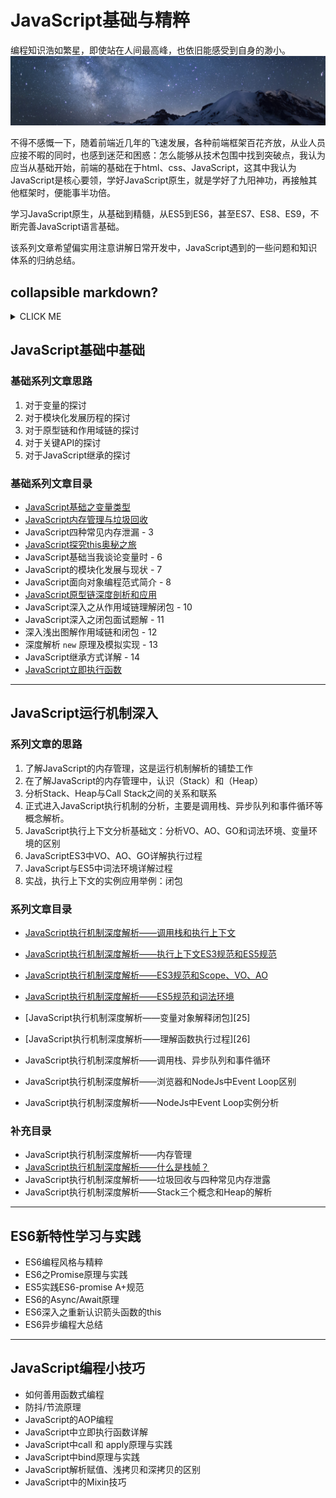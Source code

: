 # JavaScript基础与精粹

编程知识浩如繁星，即使站在人间最高峰，也依旧能感受到自身的渺小。
![base is important as Sun](./_assets/galaxy-stars.jpg "galaxy.jpg")

不得不感慨一下，随着前端近几年的飞速发展，各种前端框架百花齐放，从业人员应接不暇的同时，也感到迷茫和困惑：怎么能够从技术包围中找到突破点，我认为应当从基础开始，前端的基础在于html、css、JavaScript，这其中我认为JavaScript是核心要领，学好JavaScript原生，就是学好了九阳神功，再接触其他框架时，便能事半功倍。

学习JavaScript原生，从基础到精髓，从ES5到ES6，甚至ES7、ES8、ES9，不断完善JavaScript语言基础。

该系列文章希望偏实用注意讲解日常开发中，JavaScript遇到的一些问题和知识体系的归纳总结。

## collapsible markdown?

<details>
<summary>CLICK ME</summary>

**<summary>标签与正文间一定要空一行！！！**
</details>

## JavaScript基础中基础

### 基础系列文章思路

1. 对于变量的探讨
2. 对于模块化发展历程的探讨
3. 对于原型链和作用域链的探讨
4. 对于关键API的探讨
5. 对于JavaScript继承的探讨

### 基础系列文章目录

* [JavaScript基础之变量类型][101]
* [JavaScript内存管理与垃圾回收][102]
* JavaScript四种常见内存泄漏 - 3
* [JavaScript探究this奥秘之旅][105]
* JavaScript基础当我谈论变量时 - 6
* JavaScript的模块化发展与现状 - 7
* JavaScript面向对象编程范式简介 - 8
* [JavaScript原型链深度剖析和应用][109]
* JavaScript深入之从作用域链理解闭包 - 10
* JavaScript深入之闭包面试题解 - 11
* 深入浅出图解作用域链和闭包 - 12
* 深度解析 `new` 原理及模拟实现 - 13
* JavaScript继承方式详解 - 14
* [JavaScript立即执行函数][115]

[101]: https://github.com/Martin-Shao/Road-to-FullStack/blob/master/javascript/articles/js-variable-type.md
[102]: https://github.com/Martin-Shao/Road-to-FullStack/blob/master/javascript/running-analysis/mm-gc.md
[105]: https://github.com/Martin-Shao/Road-to-FullStack/blob/master/javascript/articles/about-this.md
[109]: https://github.com/Martin-Shao/Road-to-FullStack/blob/master/javascript/articles/prototype-chain.md
[115]: https://github.com/Martin-Shao/Road-to-FullStack/blob/master/javascript/articles/javascript-iife.md

----------------------------------------------------------------------------

## JavaScript运行机制深入

### 系列文章的思路

1. 了解JavaScript的内存管理，这是运行机制解析的铺垫工作
2. 在了解JavaScript的内存管理中，认识（Stack）和（Heap）
3. 分析Stack、Heap与Call Stack之间的关系和联系
4. 正式进入JavaScript执行机制的分析，主要是调用栈、异步队列和事件循环等概念解析。
5. JavaScript执行上下文分析基础文：分析VO、AO、GO和词法环境、变量环境的区别
6. JavaScriptES3中VO、AO、GO详解执行过程
7. JavaScript与ES5中词法环境详解过程
8. 实战，执行上下文的实例应用举例：闭包

### 系列文章目录

* [JavaScript执行机制深度解析——调用栈和执行上下文][21]
* [JavaScript执行机制深度解析——执行上下文ES3规范和ES5规范][22]
* [JavaScript执行机制深度解析——ES3规范和Scope、VO、AO][23]
* [JavaScript执行机制深度解析——ES5规范和词法环境][24]
* [JavaScript执行机制深度解析——变量对象解释闭包][25]
* [JavaScript执行机制深度解析——理解函数执行过程][26]

* JavaScript执行机制深度解析——调用栈、异步队列和事件循环
* JavaScript执行机制深度解析——浏览器和NodeJs中Event Loop区别
* JavaScript执行机制深度解析——NodeJs中Event Loop实例分析

### 补充目录

* JavaScript执行机制深度解析——内存管理
* [JavaScript执行机制深度解析——什么是栈帧？][28]
* JavaScript执行机制深度解析——垃圾回收与四种常见内存泄露
* JavaScript执行机制深度解析——Stack三个概念和Heap的解析

----------------------------------------------------------------------------

## ES6新特性学习与实践

* ES6编程风格与精粹
* ES6之Promise原理与实践
* ES5实践ES6-promise A+规范
* ES6的Async/Await原理
* ES6深入之重新认识箭头函数的this
* ES6异步编程大总结

----------------------------------------------------------------------------

## JavaScript编程小技巧

* 如何善用函数式编程
* 防抖/节流原理
* JavaScript的AOP编程
* JavaScript中立即执行函数详解
* JavaScript中call 和 apply原理与实践
* JavaScript中bind原理与实践
* JavaScript解析赋值、浅拷贝和深拷贝的区别
* JavaScript中的Mixin技巧

[21]: https://github.com/Martin-Shao/Road-to-FullStack/blob/master/javascript/running-analysis/callstack-context.md
[22]: https://github.com/Martin-Shao/Road-to-FullStack/blob/master/javascript/running-analysis/context-es3-es5.md
[23]: https://github.com/Martin-Shao/Road-to-FullStack/blob/master/javascript/running-analysis/es3-vo-ao.md
[24]: https://github.com/Martin-Shao/Road-to-FullStack/blob/master/javascript/running-analysis/es5-le-ve.md
[28]: https://github.com/Martin-Shao/Road-to-FullStack/blob/master/javascript/articles/2019-4-21-1.md
